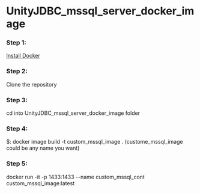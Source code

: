 # UnityJDBC_mssql_server_docker_image

### Step 1:
[Install Docker](https://docs.docker.com/install/)

### Step 2:
Clone the repository
### Step 3:
cd into UnityJDBC_mssql_server_docker_image folder
### Step 4:
$: docker image build -t custom_mssql_image .
(custome_mssql_image could be any name you want)
### Step 5:
docker run -it -p 1433:1433 --name custom_mssql_cont custom_mssql_image:latest
